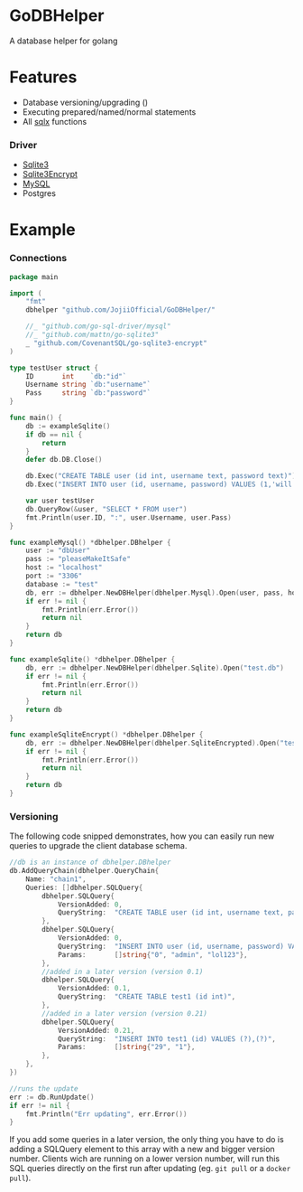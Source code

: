 # GoDBHelper
A database helper for golang

# Features

- Database versioning/upgrading ()
- Executing prepared/named/normal statements
- All [sqlx](https://github.com/jmoiron/sqlx) functions

### Driver
- [Sqlite3](https://github.com/mattn/go-sqlite3)
- [Sqlite3Encrypt](https://github.com/CovenantSQL/go-sqlite3-encrypt)
- [MySQL](github.com/go-sql-driver/mysql)
- Postgres

# Example

### Connections
```go
package main

import (
	"fmt"
	dbhelper "github.com/JojiiOfficial/GoDBHelper/"

	//_ "github.com/go-sql-driver/mysql"
	//_ "github.com/mattn/go-sqlite3"
	_ "github.com/CovenantSQL/go-sqlite3-encrypt"
)

type testUser struct {
	ID       int    `db:"id"`
	Username string `db:"username"`
	Pass     string `db:"password"`
}

func main() {
	db := exampleSqlite()
	if db == nil {
		return
	}
	defer db.DB.Close()

	db.Exec("CREATE TABLE user (id int, username text, password text)")
	db.Exec("INSERT INTO user (id, username, password) VALUES (1,'will', 'iamsafe')")

	var user testUser
	db.QueryRow(&user, "SELECT * FROM user")
	fmt.Println(user.ID, ":", user.Username, user.Pass)
}

func exampleMysql() *dbhelper.DBhelper {
	user := "dbUser"
	pass := "pleaseMakeItSafe"
	host := "localhost"
	port := "3306"
	database := "test"
	db, err := dbhelper.NewDBHelper(dbhelper.Mysql).Open(user, pass, host, port, database)
	if err != nil {
		fmt.Println(err.Error())
		return nil
	}
	return db
}

func exampleSqlite() *dbhelper.DBhelper {
	db, err := dbhelper.NewDBHelper(dbhelper.Sqlite).Open("test.db")
	if err != nil {
		fmt.Println(err.Error())
		return nil
	}
	return db
}

func exampleSqliteEncrypt() *dbhelper.DBhelper {
	db, err := dbhelper.NewDBHelper(dbhelper.SqliteEncrypted).Open("test.db", "passKEY")
	if err != nil {
		fmt.Println(err.Error())
		return nil
	}
	return db
}

```
### Versioning
The following code snipped demonstrates, how you can easily run new queries to upgrade the client database schema.<br>
```go
//db is an instance of dbhelper.DBhelper
db.AddQueryChain(dbhelper.QueryChain{
	Name: "chain1",
	Queries: []dbhelper.SQLQuery{
		dbhelper.SQLQuery{
			VersionAdded: 0,
			QueryString:  "CREATE TABLE user (id int, username text, password text)",
		},
		dbhelper.SQLQuery{
			VersionAdded: 0,
			QueryString:  "INSERT INTO user (id, username, password) VALUES (?,?,?)",
			Params:       []string{"0", "admin", "lol123"},
		},
		//added in a later version (version 0.1)
		dbhelper.SQLQuery{
			VersionAdded: 0.1,
			QueryString:  "CREATE TABLE test1 (id int)",
		},
		//added in a later version (version 0.21)
		dbhelper.SQLQuery{
			VersionAdded: 0.21,
			QueryString:  "INSERT INTO test1 (id) VALUES (?),(?)",
			Params:       []string{"29", "1"},
		},
	},
})

//runs the update
err := db.RunUpdate()
if err != nil {
	fmt.Println("Err updating", err.Error())
}
```
If you add some queries in a later version, the only thing you have to do is adding a SQLQuery element to this array with a new and bigger version number. Clients wich are running on a lower version number, will run this SQL queries directly on the first run after updating (eg. `git pull` or a `docker pull`).
